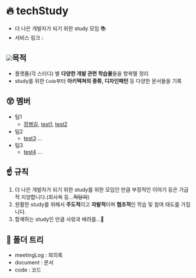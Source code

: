 # 🔥 techStudy
- 더 나은 개발자가 되기 위한 study 모임 📚
- 서비스 링크 : 

## <a href="#" target="_blank"><img src="https://img.shields.io/badge/Google-white?style=flat-square&logo=Google&logoColor=red"/></a>목적
- 플랫폼(각 스터디) 별 **다양한 개발 관련 학습물**들을 항복멸 정리
- study를 위한 `Code`부터 **아키텍쳐의 종류, 디자인패턴** 등 다양한 문서들을 기록

## 😲 멤버
- 팀1
    - [장병길](https://github.com/krgil), [test1](https://github.com/krgil), [test2](https://github.com/krgil)
- 팀2
    - [test3](https://github.com/krgil) ...
- 팀3
    - [test4](https://github.com/krgil) ...

## ☝️ 규칙
1. 더 나은 개발자가 되기 위한 study를 위한 모임인 만큼 부정적인 이야기 등은 가급적 지양합니다.(회사욕 등...~~적당히~~)
2. 원활한 study를 위해서 **주도적**이고 **자발적**이며 **협조적**인 학습 및 참여 태도를 가집니다.
3. 함께하는 study인 만큼 사랑과 배려를...💚

## 📜 폴더 트리
* meetingLog : 회의록
* document : 문서
* code : 코드

